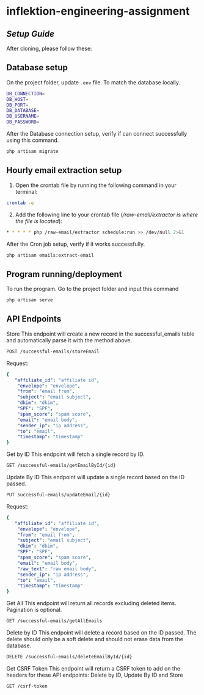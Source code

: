 # inflektion-engineering-assignment
## _Setup Guide_
After cloning, please follow these:

## Database setup

On the project folder, update ```.env``` file. To match the database locally.

```sh
DB_CONNECTION=
DB_HOST=
DB_PORT=
DB_DATABASE=
DB_USERNAME=
DB_PASSWORD=
```
After the Database connection setup, verify if can connect successfully using this command.
```sh
php artisan migrate
```

## Hourly email extraction setup
1. Open the crontab file by running the following command in your terminal:
```sh
crontab -e
```
2. Add the following line to your crontab file (_/raw-email/extractor is where the file is located_):
```sh
* * * * * php /raw-email/extractor schedule:run >> /dev/null 2>&1
```
After the Cron job setup, verify if it works successfully.
```sh
php artisan emails:extract-email
```

## Program running/deployment
To run the program. Go to the project folder and input this command
```sh
php artisan serve
```

## API Endpoints

Store
This endpoint will create a new record in the successful_emails table and automatically parse it with the method above.
```sh
POST /successful-emails/storeEmail
```
Request:
```yaml
{
   "affiliate_id": "affiliate id",
    "envelope": "envelope",
    "from": "email from",
    "subject": "email subject",
    "dkim": "dkim",
    "SPF": "SPF",
    "spam_score": "spam score",
    "email": "email body",
    "sender_ip": "ip address",
    "to": "email",
    "timestamp": "timestamp"
}
```

Get by ID
This endpoint will fetch a single record by ID.
```sh
GET /successful-emails/getEmailById/{id}
```

Update By ID
This endpoint will update a single record based on the ID passed.
```sh
PUT successful-emails/updateEmail/{id}
```
Request:
```yaml
{
   "affiliate_id": "affiliate id",
    "envelope": "envelope",
    "from": "email from",
    "subject": "email subject",
    "dkim": "dkim",
    "SPF": "SPF",
    "spam_score": "spam score",
    "email": "email body",
    "raw_text": "raw email body",
    "sender_ip": "ip address",
    "to": "email",
    "timestamp": "timestamp"
}
```

Get All
This endpoint will return all records excluding deleted items. Pagination is optional.
```sh
GET /successful-emails/getAllEmails
```

Delete by ID
This endpoint will delete a record based on the ID passed. The delete should only be a soft delete and should not erase data from the database.
```sh
DELETE /successful-emails/deleteEmailById/{id}
```

Get CSRF Token
This endpoint will return a CSRF token to add on the headers for these API endpoints: Delete by ID, Update By ID and Store
```sh
GET /csrf-token
```
